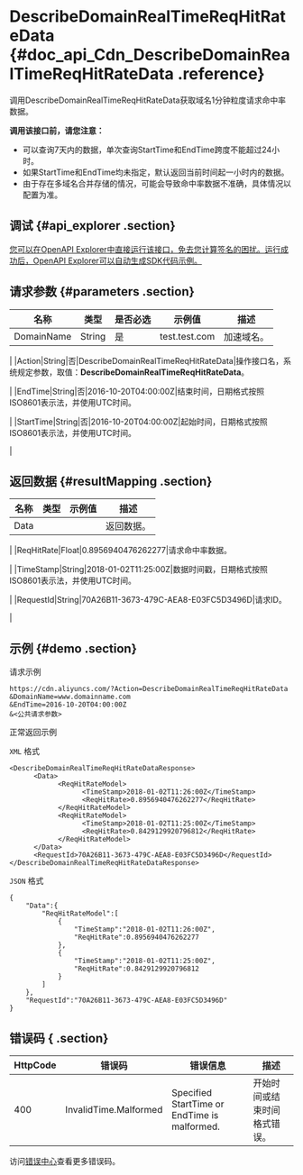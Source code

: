 # DescribeDomainRealTimeReqHitRateData {#doc_api_Cdn_DescribeDomainRealTimeReqHitRateData .reference}

调用DescribeDomainRealTimeReqHitRateData获取域名1分钟粒度请求命中率数据。

 **调用该接口前，请您注意：** 

-   可以查询7天内的数据，单次查询StartTime和EndTime跨度不能超过24小时。
-   如果StartTime和EndTime均未指定，默认返回当前时间起一小时内的数据。
-   由于存在多域名合并存储的情况，可能会导致命中率数据不准确，具体情况以配置为准。

## 调试 {#api_explorer .section}

[您可以在OpenAPI Explorer中直接运行该接口，免去您计算签名的困扰。运行成功后，OpenAPI Explorer可以自动生成SDK代码示例。](https://api.aliyun.com/#product=Cdn&api=DescribeDomainRealTimeReqHitRateData&type=RPC&version=2018-05-10)

## 请求参数 {#parameters .section}

|名称|类型|是否必选|示例值|描述|
|--|--|----|---|--|
|DomainName|String|是|test.test.com|加速域名。

 |
|Action|String|否|DescribeDomainRealTimeReqHitRateData|操作接口名，系统规定参数，取值：**DescribeDomainRealTimeReqHitRateData**。

 |
|EndTime|String|否|2016-10-20T04:00:00Z|结束时间，日期格式按照ISO8601表示法，并使用UTC时间。

 |
|StartTime|String|否|2016-10-20T04:00:00Z|起始时间，日期格式按照ISO8601表示法，并使用UTC时间。

 |

## 返回数据 {#resultMapping .section}

|名称|类型|示例值|描述|
|--|--|---|--|
|Data| | |返回数据。

 |
|ReqHitRate|Float|0.8956940476262277|请求命中率数据。

 |
|TimeStamp|String|2018-01-02T11:25:00Z|数据时间戳，日期格式按照ISO8601表示法，并使用UTC时间。

 |
|RequestId|String|70A26B11-3673-479C-AEA8-E03FC5D3496D|请求ID。

 |

## 示例 {#demo .section}

请求示例

``` {#request_demo}
https://cdn.aliyuncs.com/?Action=DescribeDomainRealTimeReqHitRateData
&DomainName=www.domainname.com
&EndTime=2016-10-20T04:00:00Z
&<公共请求参数>
```

正常返回示例

`XML` 格式

``` {#xml_return_success_demo}
<DescribeDomainRealTimeReqHitRateDataResponse>
	  <Data>
		    <ReqHitRateModel>
			      <TimeStamp>2018-01-02T11:26:00Z</TimeStamp>
			      <ReqHitRate>0.8956940476262277</ReqHitRate>
		    </ReqHitRateModel>
		    <ReqHitRateModel>
			      <TimeStamp>2018-01-02T11:25:00Z</TimeStamp>
			      <ReqHitRate>0.8429129920796812</ReqHitRate>
		    </ReqHitRateModel>
	  </Data>
	  <RequestId>70A26B11-3673-479C-AEA8-E03FC5D3496D</RequestId>
</DescribeDomainRealTimeReqHitRateDataResponse>
```

`JSON` 格式

``` {#json_return_success_demo}
{
	"Data":{
		"ReqHitRateModel":[
			{
				"TimeStamp":"2018-01-02T11:26:00Z",
				"ReqHitRate":0.8956940476262277
			},
			{
				"TimeStamp":"2018-01-02T11:25:00Z",
				"ReqHitRate":0.8429129920796812
			}
		]
	},
	"RequestId":"70A26B11-3673-479C-AEA8-E03FC5D3496D"
}
```

## 错误码 { .section}

|HttpCode|错误码|错误信息|描述|
|--------|---|----|--|
|400|InvalidTime.Malformed|Specified StartTime or EndTime is malformed.|开始时间或结束时间格式错误。|

访问[错误中心](https://error-center.aliyun.com/status/product/Cdn)查看更多错误码。


